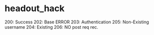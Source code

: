 # headout_hack

200: Success
202: Base ERROR
203: Authentication
205: Non-Existing username
204: Existing
206: NO post req rec.